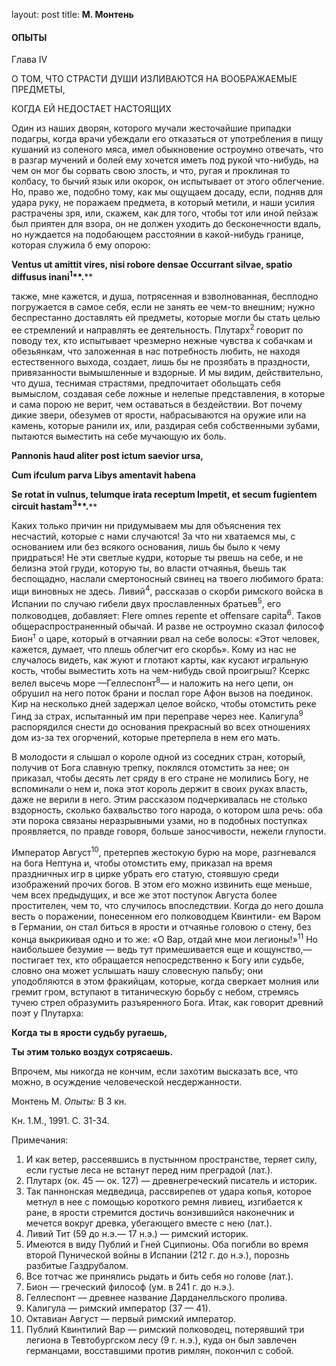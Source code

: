 layout: post
title: **М. Монтень**

#### **ОПЫТЫ**

Глава IV

О ТОМ, ЧТО СТРАСТИ ДУШИ ИЗЛИВАЮТСЯ НА ВООБРАЖАЕМЫЕ ПРЕДМЕТЫ,

КОГДА ЕЙ НЕДОСТАЕТ НАСТОЯЩИХ

Один из наших дворян, которого мучали жесточайшие припадки подагры,
когда врачи убеждали его отказаться от употребления в пищу кушаний
из соленого мяса, имел обыкновение остроумно отвечать, что в разгар
мучений и болей ему хочется иметь под рукой что-нибудь, на чем он
мог бы сорвать свою злость, и что, ругая и проклиная то колбасу, то
бычий язык или окорок, он испытывает от этого облегчение. Но, право
же, подобно тому, как мы ощущаем досаду, если, подняв для удара руку,
не поражаем предмета, в который метили, и наши усилия растрачены зря,
или, скажем, как для того, чтобы тот или иной пейзаж был приятен для
взора, он не должен уходить до бесконечности вдаль, но нуждается на
подобаю­щем расстоянии в какой-нибудь границе, которая служила б ему
опорою:

****Ventus ut amittit vires, nisi robore densae Occurrant silvae, spatio
diffusus inani**<sup>**1**</sup>**.****

также, мне кажется, и душа, потрясенная и взволнованная, бесплод­но
погружается в самое себя, если не занять ее чем-то внешним; нужно
беспрестанно доставлять ей предметы, которые могли бы стать целью ее
стремлений и направлять ее деятельность. Плутарх<sup>2 </sup>говорит
по поводу тех, кто испытывает чрезмерно нежные чувства к собачкам и
обезьянкам, что заложенная в нас потребность любить, не находя
естественного выхода, создает, лишь бы не прозябать в праздности,
привязанности вымышленные и вздорные. И мы ви­дим, действительно, что
душа, теснимая страстями, предпочитает обольщать себя вымыслом,
создавая себе ложные и нелепые пред­ставления, в которые и сама
порою не верит, чем оставаться в бездействии. Вот почему дикие звери,
обезумев от ярости, набрасы­ваются на оружие или на камень, которые
ранили их, или, раздирая себя собственными зубами, пытаются
выместить на себе мучаю­щую их боль.

****Pannonis haud aliter post ictum saevior ursa,****

****Cum ifculum parva Libys amentavit habena****

****Se rotat in vulnus, telumque irata receptum Impetit, et secum
fugientem circuit hastam**<sup>**3**</sup>**.****

Каких только причин ни придумываем мы для объяснения тех несчастий,
которые с нами случаются\! За что ни хватаемся мы, с основанием или
без всякого основания, лишь бы было к чему придраться\! Не эти светлые
кудри, которые ты рвешь на себе, и не белизна этой груди, которую ты,
во власти отчаянья, бьешь так беспощадно, наслали смертоносный свинец
на твоего любимого брата: ищи виновных не здесь. Ливий<sup>4</sup>,
рассказав о скорби римско­го войска в Испании по случаю гибели двух
прославленных брать­ев<sup>5</sup>, его полководцев, добавляет: Flere
omnes repente et offensare capita<sup>6</sup>. Таков
общераспространенный обычай. И разве не остроумно
сказал философ Бион<sup>т</sup> о царе, который в отчаянии рвал на
себе волосы: «Этот человек, кажется, думает, что плешь облегчит его
скорбь». Кому из нас не случалось видеть, как жуют и глотают карты,
как кусают игральную кость, чтобы выместить хоть на чем-нибудь свой
проигрыш? Ксеркс велел высечь море —Геллес­понт<sup>8</sup>— и
наложить на него цепи, он обрушил на него поток брани и послал
горе Афон вызов на поединок. Кир на несколько дней задержал целое
войско, чтобы отомстить реке Гинд за страх, испы­танный им при
переправе через нее. Калигула<sup>9</sup> распорядился снести до
основания прекрасный во всех отношениях дом из-за тех огор­чений,
которые претерпела в нем его мать.

В молодости я слышал о короле одной из соседних стран, который, получив
от Бога славную трепку, поклялся отомстить за нее; он приказал, чтобы
десять лет сряду в его стране не молились Богу, не вспоминали о нем и,
пока этот король держит в своих руках власть, даже не верили в него.
Этим рассказом подчеркивалась не столько вздорность, сколько
бахвальство того народа, о котором шла речь: оба эти порока
связаны неразрывными узами, но в подобных поступках проявляется, по
правде говоря, больше заносчивости, нежели глупости.

Император Август<sup>10</sup>, претерпев жестокую бурю на море,
разгне­вался на бога Нептуна и, чтобы отомстить ему, приказал
на время праздничных игр в цирке убрать его статую, стоявшую среди
изображений прочих богов. В этом его можно извинить еще мень­ше, чем
всех предыдущих, и все же этот поступок Августа более простителен, чем
то, что случилось впоследствии. Когда до него дошла весть о поражении,
понесенном его полководцем Квинтили- ем Варом в Германии, он стал биться
в ярости и отчаянье головою о стену, без конца выкрикивая одно и то же:
«О Вар, отдай мне мои легионы\!»<sup>11</sup> Но наибольшее безумие —
ведь тут примешивается еще и кощунство,— постигает тех, кто обращается
непосредственно к Богу или судьбе, словно она может услышать нашу
словесную пальбу; они уподобляются в этом фракийцам, которые,
когда свер­кает молния или гремит гром, вступают в титаническую
борьбу с небом, стремясь тучею стрел образумить разъяренного Бога.
Итак, как говорит древний поэт у Плутарха:

**Когда ты в ярости судьбу ругаешь,**

**Ты этим только воздух сотрясаешь.**

Впрочем, мы никогда не кончим, если захотим высказать все, что можно, в
осуждение человеческой несдержанности.

Монтень М. *Опыты:* В 3 кн.

Кн. 1.М., 1991. С. 31-34.

Примечания:

1.  И как ветер, рассеявшись в пустынном пространстве, теряет силу, если
    густые леса не встанут перед ним преградой (лат.).
2.  Плутарх (ок. 45 — ок. 127) — древнегреческий писатель и историк.
3.  Так паннонская медведица, рассвирепев от удара копья, которое метнул
    в нее с помощью короткого ремня ливиец, изгиба­ется к ране, в ярости
    стремится достичь вонзившийся наконечник и мечется вокруг древка,
    убегающего вместе с нею (лат.).
4.  Ливий Тит (59 до н.э.— 17 н.э.) — римский историк.
5.  Имеются в виду Публий и Гней Сципионы. Оба погибли во время второй
    Пунической войны в Испании (212 г. до н.э.), порознь разбитые
    Газдрубалом.
6.  Все тотчас же принялись рыдать и бить себя но голове (лат.).
7.  Бион — греческий философ (ум. в 241 г. до н.э.).
8.  Геллеспонт — древнее название Дарданелльского пролива.
9.  Калигула — римский император (37 — 41).
10. Октавиан Август — первый римский император.
11. Публий Квинтилий Вар — римский полководец, потерявший три легиона в
    Тевтобургском лесу (9 г. н.э.), куда он был завлечен германцами,
    восставшими против римлян, покончил с собой.


